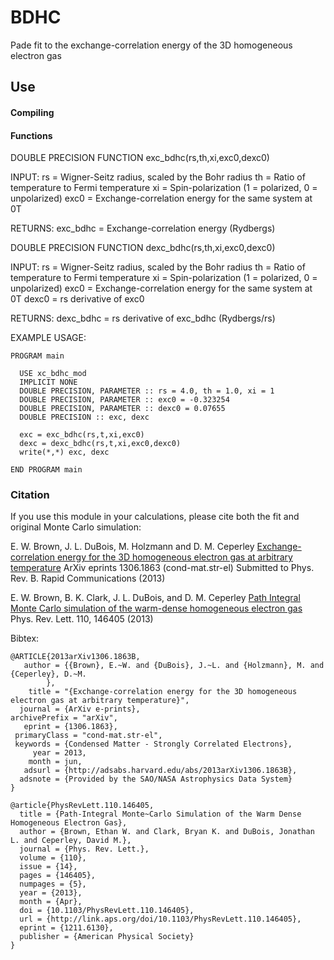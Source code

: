 BDHC
====

Pade fit to the exchange-correlation energy of the 3D homogeneous electron gas

## Use

#### Compiling

#### Functions

DOUBLE PRECISION FUNCTION exc_bdhc(rs,th,xi,exc0,dexc0)

INPUT: rs = Wigner-Seitz radius, scaled by the Bohr radius
       th = Ratio of temperature to Fermi temperature
       xi = Spin-polarization (1 = polarized, 0 = unpolarized)
       exc0 = Exchange-correlation energy for the same system at 0T

RETURNS: exc_bdhc = Exchange-correlation energy (Rydbergs)


DOUBLE PRECISION FUNCTION dexc_bdhc(rs,th,xi,exc0,dexc0)

INPUT: rs = Wigner-Seitz radius, scaled by the Bohr radius
       th = Ratio of temperature to Fermi temperature
       xi = Spin-polarization (1 = polarized, 0 = unpolarized)
       exc0 = Exchange-correlation energy for the same system at 0T
       dexc0 = rs derivative of exc0

RETURNS: dexc_bdhc = rs derivative of exc_bdhc (Rydbergs/rs)

EXAMPLE USAGE:

    PROGRAM main

      USE xc_bdhc_mod
      IMPLICIT NONE
      DOUBLE PRECISION, PARAMETER :: rs = 4.0, th = 1.0, xi = 1
      DOUBLE PRECISION, PARAMETER :: exc0 = -0.323254
      DOUBLE PRECISION, PARAMETER :: dexc0 = 0.07655
      DOUBLE PRECISION :: exc, dexc

      exc = exc_bdhc(rs,t,xi,exc0)
      dexc = dexc_bdhc(rs,t,xi,exc0,dexc0)
      write(*,*) exc, dexc

    END PROGRAM main

### Citation

If you use this module in your calculations, please cite both the fit and original Monte Carlo simulation:

  E. W. Brown, J. L. DuBois, M. Holzmann and D. M. Ceperley
  [Exchange-correlation energy for the 3D homogeneous electron gas at arbitrary temperature](http://arxiv.org/abs/1306.1863)
  ArXiv eprints 1306.1863 (cond-mat.str-el)
  Submitted to Phys. Rev. B. Rapid Communications (2013)

  E. W. Brown, B. K. Clark, J. L. DuBois, and D. M. Ceperley
  [Path Integral Monte Carlo simulation of the warm-dense homogeneous electron gas](http://prl.aps.org/abstract/PRL/v110/i14/e146405)  
  Phys. Rev. Lett. 110, 146405 (2013)

Bibtex:

    @ARTICLE{2013arXiv1306.1863B,
       author = {{Brown}, E.~W. and {DuBois}, J.~L. and {Holzmann}, M. and {Ceperley}, D.~M.
            },
        title = "{Exchange-correlation energy for the 3D homogeneous electron gas at arbitrary temperature}",
      journal = {ArXiv e-prints},
    archivePrefix = "arXiv",
       eprint = {1306.1863},
     primaryClass = "cond-mat.str-el",
     keywords = {Condensed Matter - Strongly Correlated Electrons},
         year = 2013,
        month = jun,
       adsurl = {http://adsabs.harvard.edu/abs/2013arXiv1306.1863B},
      adsnote = {Provided by the SAO/NASA Astrophysics Data System}
    }

    @article{PhysRevLett.110.146405,
      title = {Path-Integral Monte~Carlo Simulation of the Warm Dense Homogeneous Electron Gas},
      author = {Brown, Ethan W. and Clark, Bryan K. and DuBois, Jonathan L. and Ceperley, David M.},
      journal = {Phys. Rev. Lett.},
      volume = {110},
      issue = {14},
      pages = {146405},
      numpages = {5},
      year = {2013},
      month = {Apr},
      doi = {10.1103/PhysRevLett.110.146405},
      url = {http://link.aps.org/doi/10.1103/PhysRevLett.110.146405},
      eprint = {1211.6130},
      publisher = {American Physical Society}
    }

